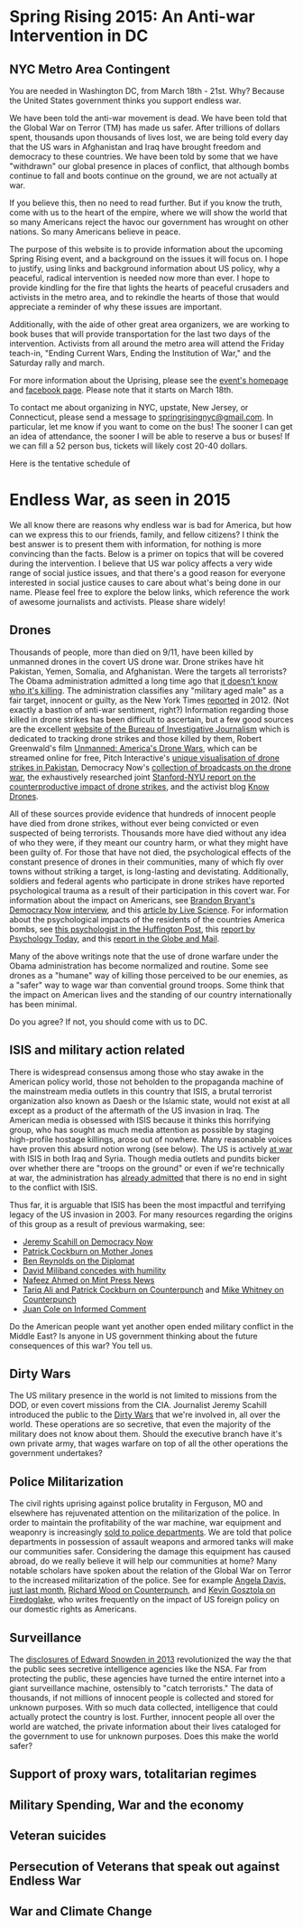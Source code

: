 # Spring Rising 2015: An Anti-war Intervention in DC

## NYC Metro Area Contingent 

You are needed in Washington DC, from March 18th - 21st. Why? Because the United States government thinks you support endless war.

We have been told the anti-war movement is dead. We have been told that the Global War on Terror (TM) has made us safer. After trillions of dollars spent, thousands upon thousands of lives lost, we are being told every day that the US wars in Afghanistan and Iraq have brought freedom and democracy to these countries. We have been told by some that we have "withdrawn" our global presence in places of conflict, that although bombs continue to fall and boots continue on the ground, we are not actually at war.  

If you believe this, then no need to read further. But if you know the truth, come with us to the heart of the empire, where we will show the world that so many Americans reject the havoc our government has wrought on other nations. So many Americans believe in peace.

The purpose of this website is to provide information about the upcoming Spring Rising event, and a background on the issues it will focus on. I hope to justify, using links and background information about US policy, why a peaceful, radical intervention is needed now more than ever. I hope to provide kindling for the fire that lights the hearts of peaceful crusaders and activists in the metro area, and to rekindle the hearts of those that would appreciate a reminder of why these issues are important.

Additionally, with the aide of other great area organizers, we are working to book buses that will provide transportation for the last two days of the intervention. Activists from all around the metro area will attend the Friday teach-in, "Ending Current Wars, Ending the Institution of War," and the Saturday rally and march.

For more information about the Uprising, please see the [event's homepage](http://cindysheehanssoapbox.com/spring-rising-an-anti-war-intervention-in-dc.html) and [facebook page](https://www.facebook.com/events/430232700485435). Please note that it starts on March 18th. 

To contact me about organizing in NYC, upstate, New Jersey, or Connecticut, please send a message to springrisingnyc@gmail.com. In particular, let me know if you want to come on the bus! The sooner I can get an idea of attendance, the sooner I will be able to reserve a bus or buses! If we can fill a 52 person bus, tickets will likely cost 20-40 dollars.

Here is the tentative schedule of 

# Endless War, as seen in 2015

We all know there are reasons why endless war is bad for America, but how can we express this to our friends, family, and fellow citizens? I think the best answer is to present them with information, for nothing is more convincing than the facts. Below is a primer on topics that will be covered during the intervention. I believe that US war policy affects a very wide range of social justice issues, and that there's a good reason for everyone interested in social justice causes to care about what's being done in our name. Please feel free to explore the below links, which reference the work of awesome journalists and activists. Please share widely!

## Drones

Thousands of people, more than died on 9/11, have been killed by unmanned drones in the covert US drone war. Drone strikes have hit Pakistan, Yemen, Somalia, and Afghanistan. Were the targets all terrorists? The Obama administration admitted a long time ago that [it doesn't know who it's killing](http://www.propublica.org/article/dissecting-obamas-standard-on-drone-strike-deaths). The administration classifies any "military aged male" as a fair target, innocent or guilty, as the New York Times [reported](http://www.nytimes.com/2012/05/29/world/obamas-leadership-in-war-on-al-qaeda.html?pagewanted=1&_r=2&pagewanted=all&#p%5BTMATMA%5D) in 2012. (Not exactly a bastion of anti-war sentiment, right?) Information regarding those killed in drone strikes has been difficult to ascertain, but a few good sources are the excellent [website of the Bureau of Investigative Journalism](http://www.thebureauinvestigates.com/category/projects/drones/) which is dedicated to tracking drone strikes and those killed by them, Robert Greenwald's film [Unmanned: America's Drone Wars](http://unmanned.warcosts.com/), which can be streamed online for free, Pitch Interactive's [unique visualisation of drone strikes in Pakistan](http://drones.pitchinteractive.com/), Democracy Now's [collection of broadcasts on the drone war](http://www.democracynow.org/topics/drone_attacks), the exhaustively researched joint [Stanford-NYU report on the counterproductive impact of drone strikes](http://www.livingunderdrones.org/), and the activist blog [Know Drones](http://www.knowdrones.com/).

All of these sources provide evidence that hundreds of innocent people have died from drone strikes, without ever being convicted or even suspected of being terrorists. Thousands more have died without any idea of who they were, if they meant our country harm, or what they might have been guilty of. For those that have not died, the psychological effects of the constant presence of drones in their communities, many of which fly over towns without striking a target, is long-lasting and devistating. Additionally, soldiers and federal agents who participate in drone strikes have reported psychological trauma as a result of their participation in this covert war. For information about the impact on Americans, see [Brandon Bryant's Democracy Now interview](http://www.democracynow.org/2013/10/25/a_drone_warriors_torment_ex_air), and this [article by Live Science](http://www.livescience.com/40959-military-drone-war-psychology.html). For information about the psychological impacts of the residents of the countries America bombs, see [this psychologist in the Huffington Post](http://www.huffingtonpost.com/robert-jay-lifton/10-reflections-drones_b_3062566.html), this [report by Psychology Today](https://www.psychologytoday.com/blog/dangerous-ideas/201408/predators-reapers-and-psychology-s-do-no-harm-ethics), and this [report in the Globe and Mail](http://www.theglobeandmail.com/globe-debate/drones-dont-just-kill-their-psychological-effects-are-creating-enemies/article9707992/). 

Many of the above writings note that the use of drone warfare under the Obama administration has become normalized and routine. Some see drones as a "humane" way of killing those perceived to be our enemies, as a "safer" way to wage war than convential ground troops. Some think that the impact on American lives and the standing of our country internationally has been minimal. 

Do you agree? If not, you should come with us to DC.

## ISIS and military action related

There is widespread consensus among those who stay awake in the American policy world, those not beholden to the propaganda machine of the mainstream media outlets in this country that ISIS, a brutal terrorist organization also known as Daesh or the Islamic state, would not exist at all except as a product of the aftermath of the US invasion in Iraq. The American media is obsessed with ISIS because it thinks this horrifying group, who has sought as much media attention as possible by staging high-profile hostage killings, arose out of nowhere. Many reasonable voices have proven this absurd notion wrong (see below). The US is actively [at war](http://en.wikipedia.org/wiki/Operation_Inherent_Resolve) with ISIS in both Iraq and Syria. Though media outlets and pundits bicker over whether there are "troops on the ground" or even if we're technically at war, the administration has [already admitted](http://time.com/3341270/isis-war-obama-iraq-terrorism-isil/) that there is no end in sight to the conflict with ISIS.

Thus far, it is arguable that ISIS has been the most impactful and terrifying legacy of the US invasion in 2003. For many resources regarding the origins of this group as a result of previous warmaking, see:

* [Jeremy Scahill on Democracy Now](http://www.democracynow.org/2014/10/3/jeremy_scahill_on_obamas_orwellian_war)
* [Patrick Cockburn on Mother Jones](http://www.motherjones.com/politics/2014/08/how-us-helped-isis-grow-monster-iraq-syria-assad) 
* [Ben Reynolds on the Diplomat](http://thediplomat.com/2014/08/iran-didnt-create-isis-we-did/)
* [David Miliband concedes with humility](http://www.ibtimes.co.uk/iraq-war-created-isis-concedes-david-miliband-1460557)
* [Nafeez Ahmed on Mint Press News](http://www.mintpressnews.com/west-created-isis/196488/)
* [Tariq Ali and Patrick Cockburn on Counterpunch](http://www.counterpunch.org/2014/09/29/the-rise-of-isis-and-the-origins-of-the-new-middle-east-war/) and [Mike Whitney on Counterpunch](http://www.counterpunch.org/2014/10/06/americas-terrorist-academy-in-iraq-produced-isis-leaders/)
* [Juan Cole on Informed Comment](http://www.juancole.com/2014/12/ceased-exist-again.html)

Do the American people want yet another open ended military conflict in the Middle East? Is anyone in US government thinking about the future consequences of this war? You tell us.    

## Dirty Wars

The US military presence in the world is not limited to missions from the DOD, or even covert missions from the CIA. Journalist Jeremy Scahill introduced the public to the [Dirty Wars](http://dirtywars.org/) that we're involved in, all over the world. These operations are so secretive, that even the majority of the military does not know about them. Should the executive branch have it's own private army, that wages warfare on top of all the other operations the government undertakes? 

## Police Militarization

The civil rights uprising against police brutality in Ferguson, MO and elsewhere has rejuvenated attention on the militarization of the police. In order to maintain the profitability of the war machine, war equipment and weaponry is increasingly [sold to police departments](http://www.dailyherald.com/article/20150112/news/150119745/). We are told that police departments in possession of assault weapons and armored tanks will make our communities safer. Considering the damage this equipment has caused abroad, do we really believe it will help our communities at home? Many notable scholars have spoken about the relation of the Global War on Terror to the increased militarization of the police. See for example [Angela Davis, just last month](http://www.essence.com/2015/02/04/angela-davis-talks-racist-police-killings-mlk-convocation/), [Richard Wood on Counterpunch](http://www.counterpunch.org/2015/01/30/police-brutality-colonial-violence-and-the-war-on-terror/), and [Kevin Gosztola on Firedoglake](http://dissenter.firedoglake.com/tag/police-militarization/), who writes frequently on the impact of US foreign policy on our domestic rights as Americans.

## Surveillance 

The [disclosures of Edward Snowden in 2013](http://en.wikipedia.org/wiki/Global_surveillance_disclosures_%282013%E2%80%93present%29) revolutionized the way the that the public sees secretive intelligence agencies like the NSA. Far from protecting the public, these agencies have turned the entire internet into a giant surveillance machine, ostensibly to "catch terrorists." The data of thousands, if not millions of innocent people is collected and stored for unknown purposes. With so much data collected, intelligence that could actually protect the country is lost. Further, innocent people all over the world are watched, the private information about their lives cataloged for the government to use for unknown purposes. Does this make the world safer? 

## Support of proxy wars, totalitarian regimes

## Military Spending, War and the economy  

## Veteran suicides

## Persecution of Veterans that speak out against Endless War 

## War and Climate Change




 
